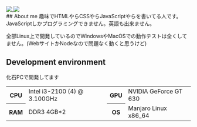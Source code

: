 <div>
<a href="https://github.com/hakunagi">
  <img align="top" src="https://github-readme-stats.vercel.app/api?username=hakunagi&show_icons=true&include_all_commits=true&hide=prs&title_color=8D7AE6&icon_color=8D7AE6&text_color=8D7AE6&bg_color=8D7AE61f&border_color=8D7AE6&locale=ja" />
</a>
<a href="https://github.com/hakunagi?tab=repositories">
  <img align="top" src="https://github-readme-stats.vercel.app/api/top-langs/?username=hakunagi&layout=compact&title_color=8D7AE6&icon_color=8D7AE6&text_color=8D7AE6&bg_color=8D7AE61f&border_color=8D7AE6&locale=ja" />
</a>
</div>
## About me
趣味でHTMLやらCSSやらJavaScriptやらを書いてる人です。JavaScriptしかプログラミングできません。英語も出来ません。

全部Linux上で開発しているのでWindowsやMacOSでの動作テストは全くしてません。(WebサイトかNodeなので問題なく動くと思うけど)

## Development environment
化石PCで開発してます

<table>
  <tr>
    <th>CPU</th>
    <td>Intel i3-2100 (4) @ 3.100GHz</td>
    <th>GPU</th>
    <td>NVIDIA GeForce GT 630</td>
  </tr>
  <tr>
    <th>RAM</th>
    <td>DDR3 4GB*2</td>
    <th>OS</th>
    <td>Manjaro Linux x86_64</td>
  </tr>
</table>

